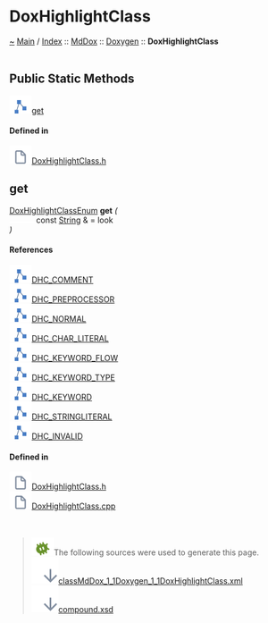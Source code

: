 <a id="doxhighlightclass"></a>
<h1>DoxHighlightClass</h1>
<a id="classMdDox_1_1Doxygen_1_1DoxHighlightClass"></a>
<a id="mddoxdoxygendoxhighlightclass"></a>
<a href="https://github.com/CharlesCarley/MdDox">~</a>
<a href="indexpage.md#main">Main</a>
<span class="inline-text">/</span>
<a href="index.md#index">Index</a>
<span class="inline-text">::</span>
<a href="namespaceMdDox.md#mddox">MdDox</a>
<span class="inline-text">::</span>
<a href="namespaceMdDox_1_1Doxygen.md#doxygen">Doxygen</a>
<span class="inline-text">::</span>
<span class="bold-text"><b>DoxHighlightClass</b></span>
<br/>
<br/>
<a id="public-static-methods"></a>
<h2>Public Static Methods</h2>
<span class="icon-list-item"><a href="#get" class="icon-list-item"><img src="../images/class24px.svg" class="icon-list-item"/><span class="icon-list-item">get</span>
</a>
</span>
<br/>
<a id="defined-in"></a>
<h4>Defined in</h4>
<span class="icon-list-item"><a href="https://github.com/CharlesCarley/MdDox/blob/master/Tools/Doxygen/DoxHighlightClass.h#L86" class="icon-list-item"><img src="../images/file24px.svg" class="icon-list-item"/><span class="icon-list-item">DoxHighlightClass.h</span>
</a>
</span>
<br/>
<a id="get"></a>
<h2>get</h2>
<a href="namespaceMdDox_1_1Doxygen.md#doxhighlightclassenum">DoxHighlightClassEnum</a>
<span class="bold-text"><b>get</b></span>
<span class="italic-text"><i>(</i></span>
<div class="paragraph">
<span class="paragraph"><img src="../images/horSpace24px.svg"/><span class="inline-text">const </span>
<a href="namespaceMdDox.md#string">String</a>
<span class="inline-text"> &amp;</span>
<span class="inline-text"> = </span>
<span class="inline-text">look</span>
</span>
</div>
<span class="italic-text"><i>)</i></span>
<a id="references"></a>
<h4>References</h4>
<span class="icon-list-item"><a href="namespaceMdDox_1_1Doxygen.md#dhc_comment" class="icon-list-item"><img src="../images/class24px.svg" class="icon-list-item"/><span class="icon-list-item">DHC_COMMENT</span>
</a>
</span>
<br/>
<span class="icon-list-item"><a href="namespaceMdDox_1_1Doxygen.md#dhc_preprocessor" class="icon-list-item"><img src="../images/class24px.svg" class="icon-list-item"/><span class="icon-list-item">DHC_PREPROCESSOR</span>
</a>
</span>
<br/>
<span class="icon-list-item"><a href="namespaceMdDox_1_1Doxygen.md#dhc_normal" class="icon-list-item"><img src="../images/class24px.svg" class="icon-list-item"/><span class="icon-list-item">DHC_NORMAL</span>
</a>
</span>
<br/>
<span class="icon-list-item"><a href="namespaceMdDox_1_1Doxygen.md#dhc_char_literal" class="icon-list-item"><img src="../images/class24px.svg" class="icon-list-item"/><span class="icon-list-item">DHC_CHAR_LITERAL</span>
</a>
</span>
<br/>
<span class="icon-list-item"><a href="namespaceMdDox_1_1Doxygen.md#dhc_keyword_flow" class="icon-list-item"><img src="../images/class24px.svg" class="icon-list-item"/><span class="icon-list-item">DHC_KEYWORD_FLOW</span>
</a>
</span>
<br/>
<span class="icon-list-item"><a href="namespaceMdDox_1_1Doxygen.md#dhc_keyword_type" class="icon-list-item"><img src="../images/class24px.svg" class="icon-list-item"/><span class="icon-list-item">DHC_KEYWORD_TYPE</span>
</a>
</span>
<br/>
<span class="icon-list-item"><a href="namespaceMdDox_1_1Doxygen.md#dhc_keyword" class="icon-list-item"><img src="../images/class24px.svg" class="icon-list-item"/><span class="icon-list-item">DHC_KEYWORD</span>
</a>
</span>
<br/>
<span class="icon-list-item"><a href="namespaceMdDox_1_1Doxygen.md#dhc_stringliteral" class="icon-list-item"><img src="../images/class24px.svg" class="icon-list-item"/><span class="icon-list-item">DHC_STRINGLITERAL</span>
</a>
</span>
<br/>
<span class="icon-list-item"><a href="namespaceMdDox_1_1Doxygen.md#dhc_invalid" class="icon-list-item"><img src="../images/class24px.svg" class="icon-list-item"/><span class="icon-list-item">DHC_INVALID</span>
</a>
</span>
<br/>
<a id="defined-in"></a>
<h4>Defined in</h4>
<span class="icon-list-item"><a href="https://github.com/CharlesCarley/MdDox/blob/master/Tools/Doxygen/DoxHighlightClass.h#L88" class="icon-list-item"><img src="../images/file24px.svg" class="icon-list-item"/><span class="icon-list-item">DoxHighlightClass.h</span>
</a>
</span>
<br/>
<span class="icon-list-item"><a href="https://github.com/CharlesCarley/MdDox/blob/master/Tools/Doxygen/DoxHighlightClass.cpp#L30" class="icon-list-item"><img src="../images/file24px.svg" class="icon-list-item"/><span class="icon-list-item">DoxHighlightClass.cpp</span>
</a>
</span>
<br/>
<br/>
<br/>
<blockquote>
<img src="../images/debug24px.svg"/><span class="inline-text">The following sources were used to generate this page.</span>
<br/>
<span class="icon-list-item"><a href="../xml/classMdDox_1_1Doxygen_1_1DoxHighlightClass.xml#L1" class="icon-list-item"><img src="../images/lookInside24px.svg" class="icon-list-item"/><span class="icon-list-item">classMdDox_1_1Doxygen_1_1DoxHighlightClass.xml</span>
</a>
</span>
<br/>
<span class="icon-list-item"><a href="../xml/compound.xsd#L1" class="icon-list-item"><img src="../images/lookInside24px.svg" class="icon-list-item"/><span class="icon-list-item">compound.xsd</span>
</a>
</span>
</blockquote>
</div>
</div>
</body>
</html>

